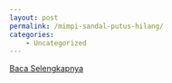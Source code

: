 ```yaml
---
layout: post
permalink: /mimpi-sandal-putus-hilang/
categories:
    - Uncategorized
---
```


[Baca Selengkapnya](/07)